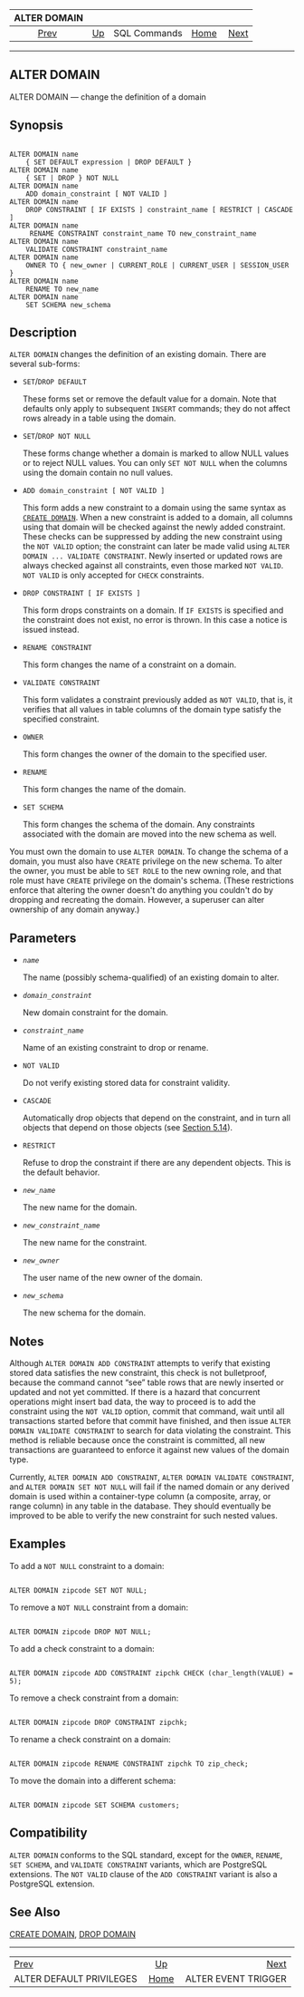 <!--?xml version="1.0" encoding="UTF-8" standalone="no"?-->

|                             ALTER DOMAIN                            |                                        |              |                                                       |                                                           |
| :-----------------------------------------------------------------: | :------------------------------------- | :----------: | ----------------------------------------------------: | --------------------------------------------------------: |
| [Prev](sql-alterdefaultprivileges.html "ALTER DEFAULT PRIVILEGES")  | [Up](sql-commands.html "SQL Commands") | SQL Commands | [Home](index.html "PostgreSQL 17devel Documentation") |  [Next](sql-altereventtrigger.html "ALTER EVENT TRIGGER") |

***

[]()

## ALTER DOMAIN

ALTER DOMAIN — change the definition of a domain

## Synopsis

```

ALTER DOMAIN name
    { SET DEFAULT expression | DROP DEFAULT }
ALTER DOMAIN name
    { SET | DROP } NOT NULL
ALTER DOMAIN name
    ADD domain_constraint [ NOT VALID ]
ALTER DOMAIN name
    DROP CONSTRAINT [ IF EXISTS ] constraint_name [ RESTRICT | CASCADE ]
ALTER DOMAIN name
     RENAME CONSTRAINT constraint_name TO new_constraint_name
ALTER DOMAIN name
    VALIDATE CONSTRAINT constraint_name
ALTER DOMAIN name
    OWNER TO { new_owner | CURRENT_ROLE | CURRENT_USER | SESSION_USER }
ALTER DOMAIN name
    RENAME TO new_name
ALTER DOMAIN name
    SET SCHEMA new_schema
```

## Description

`ALTER DOMAIN` changes the definition of an existing domain. There are several sub-forms:

*   `SET`/`DROP DEFAULT`

    These forms set or remove the default value for a domain. Note that defaults only apply to subsequent `INSERT` commands; they do not affect rows already in a table using the domain.

*   `SET`/`DROP NOT NULL`

    These forms change whether a domain is marked to allow NULL values or to reject NULL values. You can only `SET NOT NULL` when the columns using the domain contain no null values.

*   `ADD domain_constraint [ NOT VALID ]`

    This form adds a new constraint to a domain using the same syntax as [`CREATE DOMAIN`](sql-createdomain.html "CREATE DOMAIN"). When a new constraint is added to a domain, all columns using that domain will be checked against the newly added constraint. These checks can be suppressed by adding the new constraint using the `NOT VALID` option; the constraint can later be made valid using `ALTER DOMAIN ... VALIDATE CONSTRAINT`. Newly inserted or updated rows are always checked against all constraints, even those marked `NOT VALID`. `NOT VALID` is only accepted for `CHECK` constraints.

*   `DROP CONSTRAINT [ IF EXISTS ]`

    This form drops constraints on a domain. If `IF EXISTS` is specified and the constraint does not exist, no error is thrown. In this case a notice is issued instead.

*   `RENAME CONSTRAINT`

    This form changes the name of a constraint on a domain.

*   `VALIDATE CONSTRAINT`

    This form validates a constraint previously added as `NOT VALID`, that is, it verifies that all values in table columns of the domain type satisfy the specified constraint.

*   `OWNER`

    This form changes the owner of the domain to the specified user.

*   `RENAME`

    This form changes the name of the domain.

*   `SET SCHEMA`

    This form changes the schema of the domain. Any constraints associated with the domain are moved into the new schema as well.

You must own the domain to use `ALTER DOMAIN`. To change the schema of a domain, you must also have `CREATE` privilege on the new schema. To alter the owner, you must be able to `SET ROLE` to the new owning role, and that role must have `CREATE` privilege on the domain's schema. (These restrictions enforce that altering the owner doesn't do anything you couldn't do by dropping and recreating the domain. However, a superuser can alter ownership of any domain anyway.)

## Parameters

*   *`name`*

    The name (possibly schema-qualified) of an existing domain to alter.

*   *`domain_constraint`*

    New domain constraint for the domain.

*   *`constraint_name`*

    Name of an existing constraint to drop or rename.

*   `NOT VALID`

    Do not verify existing stored data for constraint validity.

*   `CASCADE`

    Automatically drop objects that depend on the constraint, and in turn all objects that depend on those objects (see [Section 5.14](ddl-depend.html "5.14. Dependency Tracking")).

*   `RESTRICT`

    Refuse to drop the constraint if there are any dependent objects. This is the default behavior.

*   *`new_name`*

    The new name for the domain.

*   *`new_constraint_name`*

    The new name for the constraint.

*   *`new_owner`*

    The user name of the new owner of the domain.

*   *`new_schema`*

    The new schema for the domain.

## Notes

Although `ALTER DOMAIN ADD CONSTRAINT` attempts to verify that existing stored data satisfies the new constraint, this check is not bulletproof, because the command cannot “see” table rows that are newly inserted or updated and not yet committed. If there is a hazard that concurrent operations might insert bad data, the way to proceed is to add the constraint using the `NOT VALID` option, commit that command, wait until all transactions started before that commit have finished, and then issue `ALTER DOMAIN VALIDATE CONSTRAINT` to search for data violating the constraint. This method is reliable because once the constraint is committed, all new transactions are guaranteed to enforce it against new values of the domain type.

Currently, `ALTER DOMAIN ADD CONSTRAINT`, `ALTER DOMAIN VALIDATE CONSTRAINT`, and `ALTER DOMAIN SET NOT NULL` will fail if the named domain or any derived domain is used within a container-type column (a composite, array, or range column) in any table in the database. They should eventually be improved to be able to verify the new constraint for such nested values.

## Examples

To add a `NOT NULL` constraint to a domain:

```

ALTER DOMAIN zipcode SET NOT NULL;
```

To remove a `NOT NULL` constraint from a domain:

```

ALTER DOMAIN zipcode DROP NOT NULL;
```

To add a check constraint to a domain:

```

ALTER DOMAIN zipcode ADD CONSTRAINT zipchk CHECK (char_length(VALUE) = 5);
```

To remove a check constraint from a domain:

```

ALTER DOMAIN zipcode DROP CONSTRAINT zipchk;
```

To rename a check constraint on a domain:

```

ALTER DOMAIN zipcode RENAME CONSTRAINT zipchk TO zip_check;
```

To move the domain into a different schema:

```

ALTER DOMAIN zipcode SET SCHEMA customers;
```

## Compatibility

`ALTER DOMAIN` conforms to the SQL standard, except for the `OWNER`, `RENAME`, `SET SCHEMA`, and `VALIDATE CONSTRAINT` variants, which are PostgreSQL extensions. The `NOT VALID` clause of the `ADD CONSTRAINT` variant is also a PostgreSQL extension.

## See Also

[CREATE DOMAIN](sql-createdomain.html "CREATE DOMAIN"), [DROP DOMAIN](sql-dropdomain.html "DROP DOMAIN")

***

|                                                                     |                                                       |                                                           |
| :------------------------------------------------------------------ | :---------------------------------------------------: | --------------------------------------------------------: |
| [Prev](sql-alterdefaultprivileges.html "ALTER DEFAULT PRIVILEGES")  |         [Up](sql-commands.html "SQL Commands")        |  [Next](sql-altereventtrigger.html "ALTER EVENT TRIGGER") |
| ALTER DEFAULT PRIVILEGES                                            | [Home](index.html "PostgreSQL 17devel Documentation") |                                       ALTER EVENT TRIGGER |

